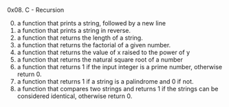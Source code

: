 0x08. C - Recursion

0. a function that prints a string, followed by a new line  
1. a function that prints a string in reverse.  
2. a function that returns the length of a string.  
3. a function that returns the factorial of a given number.  
4. a function that returns the value of x raised to the power of y  
5. a function that returns the natural square root of a number  
6. a function that returns 1 if the input integer is a prime number, otherwise return 0.  
7. a function that returns 1 if a string is a palindrome and 0 if not.  
8. a function that compares two strings and returns 1 if the strings can be considered identical, otherwise return 0.  


